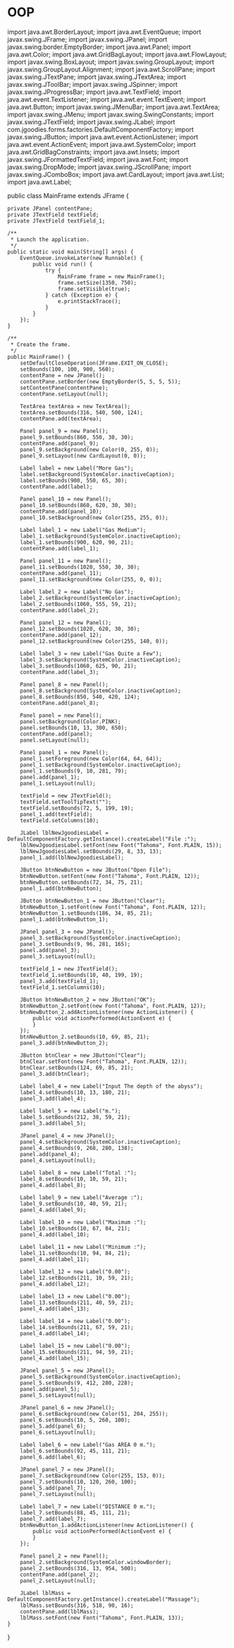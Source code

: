 # OOP
import java.awt.BorderLayout;
import java.awt.EventQueue;
import javax.swing.JFrame;
import javax.swing.JPanel;
import javax.swing.border.EmptyBorder;
import java.awt.Panel;
import java.awt.Color;
import java.awt.GridBagLayout;
import java.awt.FlowLayout;
import javax.swing.BoxLayout;
import javax.swing.GroupLayout;
import javax.swing.GroupLayout.Alignment;
import java.awt.ScrollPane;
import javax.swing.JTextPane;
import javax.swing.JTextArea;
import javax.swing.JToolBar;
import javax.swing.JSpinner;
import javax.swing.JProgressBar;
import java.awt.TextField;
import java.awt.event.TextListener;
import java.awt.event.TextEvent;
import java.awt.Button;
import javax.swing.JMenuBar;
import java.awt.TextArea;
import javax.swing.JMenu;
import javax.swing.SwingConstants;
import javax.swing.JTextField;
import javax.swing.JLabel;
import com.jgoodies.forms.factories.DefaultComponentFactory;
import javax.swing.JButton;
import java.awt.event.ActionListener;
import java.awt.event.ActionEvent;
import java.awt.SystemColor;
import java.awt.GridBagConstraints;
import java.awt.Insets;
import javax.swing.JFormattedTextField;
import java.awt.Font;
import javax.swing.DropMode;
import javax.swing.JScrollPane;
import javax.swing.JComboBox;
import java.awt.CardLayout;
import java.awt.List;
import java.awt.Label;

public class MainFrame extends JFrame {

	private JPanel contentPane;
	private JTextField textField;
	private JTextField textField_1;

	/**
	 * Launch the application.
	 */
	public static void main(String[] args) {
		EventQueue.invokeLater(new Runnable() {
			public void run() {
				try {
					MainFrame frame = new MainFrame();
					frame.setSize(1350, 750);
					frame.setVisible(true);
				} catch (Exception e) {
					e.printStackTrace();
				}
			}
		});
	}

	/**
	 * Create the frame.
	 */
	public MainFrame() {
		setDefaultCloseOperation(JFrame.EXIT_ON_CLOSE);
		setBounds(100, 100, 900, 560);
		contentPane = new JPanel();
		contentPane.setBorder(new EmptyBorder(5, 5, 5, 5));
		setContentPane(contentPane);
		contentPane.setLayout(null);
		
		TextArea textArea = new TextArea();
		textArea.setBounds(316, 540, 500, 124);
		contentPane.add(textArea);
		
		Panel panel_9 = new Panel();
		panel_9.setBounds(860, 550, 30, 30);
		contentPane.add(panel_9);
		panel_9.setBackground(new Color(0, 255, 0));
		panel_9.setLayout(new CardLayout(0, 0));
		
		Label label = new Label("More Gas");
		label.setBackground(SystemColor.inactiveCaption);
		label.setBounds(900, 550, 65, 30);
		contentPane.add(label);
		
		Panel panel_10 = new Panel();
		panel_10.setBounds(860, 620, 30, 30);
		contentPane.add(panel_10);
		panel_10.setBackground(new Color(255, 255, 0));
		
		Label label_1 = new Label("Gas Medium");
		label_1.setBackground(SystemColor.inactiveCaption);
		label_1.setBounds(900, 620, 90, 21);
		contentPane.add(label_1);
		
		Panel panel_11 = new Panel();
		panel_11.setBounds(1020, 550, 30, 30);
		contentPane.add(panel_11);
		panel_11.setBackground(new Color(255, 0, 0));
		
		Label label_2 = new Label("No Gas");
		label_2.setBackground(SystemColor.inactiveCaption);
		label_2.setBounds(1060, 555, 59, 21);
		contentPane.add(label_2);
		
		Panel panel_12 = new Panel();
		panel_12.setBounds(1020, 620, 30, 30);
		contentPane.add(panel_12);
		panel_12.setBackground(new Color(255, 140, 0));
		
		Label label_3 = new Label("Gas Quite a Few");
		label_3.setBackground(SystemColor.inactiveCaption);
		label_3.setBounds(1060, 625, 90, 21);
		contentPane.add(label_3);
		
		Panel panel_8 = new Panel();
		panel_8.setBackground(SystemColor.inactiveCaption);
		panel_8.setBounds(850, 540, 420, 124);
		contentPane.add(panel_8);
		
		Panel panel = new Panel();
		panel.setBackground(Color.PINK);
		panel.setBounds(10, 13, 300, 650);
		contentPane.add(panel);
		panel.setLayout(null);
		
		Panel panel_1 = new Panel();
		panel_1.setForeground(new Color(64, 64, 64));
		panel_1.setBackground(SystemColor.inactiveCaption);
		panel_1.setBounds(9, 10, 281, 79);
		panel.add(panel_1);
		panel_1.setLayout(null);
		
		textField = new JTextField();
		textField.setToolTipText("");
		textField.setBounds(72, 5, 199, 19);
		panel_1.add(textField);
		textField.setColumns(10);
		
		JLabel lblNewJgoodiesLabel = DefaultComponentFactory.getInstance().createLabel("File :");
		lblNewJgoodiesLabel.setFont(new Font("Tahoma", Font.PLAIN, 15));
		lblNewJgoodiesLabel.setBounds(29, 8, 33, 13);
		panel_1.add(lblNewJgoodiesLabel);
		
		JButton btnNewButton = new JButton("Open File");
		btnNewButton.setFont(new Font("Tahoma", Font.PLAIN, 12));
		btnNewButton.setBounds(72, 34, 75, 21);
		panel_1.add(btnNewButton);
		
		JButton btnNewButton_1 = new JButton("Clear");
		btnNewButton_1.setFont(new Font("Tahoma", Font.PLAIN, 12));
		btnNewButton_1.setBounds(186, 34, 85, 21);
		panel_1.add(btnNewButton_1);
		
		JPanel panel_3 = new JPanel();
		panel_3.setBackground(SystemColor.inactiveCaption);
		panel_3.setBounds(9, 96, 281, 165);
		panel.add(panel_3);
		panel_3.setLayout(null);
		
		textField_1 = new JTextField();
		textField_1.setBounds(10, 40, 199, 19);
		panel_3.add(textField_1);
		textField_1.setColumns(10);
		
		JButton btnNewButton_2 = new JButton("OK");
		btnNewButton_2.setFont(new Font("Tahoma", Font.PLAIN, 12));
		btnNewButton_2.addActionListener(new ActionListener() {
			public void actionPerformed(ActionEvent e) {
			}
		});
		btnNewButton_2.setBounds(10, 69, 85, 21);
		panel_3.add(btnNewButton_2);
		
		JButton btnClear = new JButton("Clear");
		btnClear.setFont(new Font("Tahoma", Font.PLAIN, 12));
		btnClear.setBounds(124, 69, 85, 21);
		panel_3.add(btnClear);
		
		Label label_4 = new Label("Input The depth of the abyss");
		label_4.setBounds(10, 13, 180, 21);
		panel_3.add(label_4);
		
		Label label_5 = new Label("m.");
		label_5.setBounds(212, 38, 59, 21);
		panel_3.add(label_5);
		
		JPanel panel_4 = new JPanel();
		panel_4.setBackground(SystemColor.inactiveCaption);
		panel_4.setBounds(9, 268, 280, 138);
		panel.add(panel_4);
		panel_4.setLayout(null);
		
		Label label_8 = new Label("Total :");
		label_8.setBounds(10, 10, 59, 21);
		panel_4.add(label_8);
		
		Label label_9 = new Label("Average :");
		label_9.setBounds(10, 40, 59, 21);
		panel_4.add(label_9);
		
		Label label_10 = new Label("Maximum :");
		label_10.setBounds(10, 67, 84, 21);
		panel_4.add(label_10);
		
		Label label_11 = new Label("Minimum :");
		label_11.setBounds(10, 94, 84, 21);
		panel_4.add(label_11);
		
		Label label_12 = new Label("0.00");
		label_12.setBounds(211, 10, 59, 21);
		panel_4.add(label_12);
		
		Label label_13 = new Label("0.00");
		label_13.setBounds(211, 40, 59, 21);
		panel_4.add(label_13);
		
		Label label_14 = new Label("0.00");
		label_14.setBounds(211, 67, 59, 21);
		panel_4.add(label_14);
		
		Label label_15 = new Label("0.00");
		label_15.setBounds(211, 94, 59, 21);
		panel_4.add(label_15);
		
		JPanel panel_5 = new JPanel();
		panel_5.setBackground(SystemColor.inactiveCaption);
		panel_5.setBounds(9, 412, 280, 228);
		panel.add(panel_5);
		panel_5.setLayout(null);
		
		JPanel panel_6 = new JPanel();
		panel_6.setBackground(new Color(51, 204, 255));
		panel_6.setBounds(10, 5, 260, 100);
		panel_5.add(panel_6);
		panel_6.setLayout(null);
		
		Label label_6 = new Label("Gas AREA 0 m.");
		label_6.setBounds(92, 45, 111, 21);
		panel_6.add(label_6);
		
		JPanel panel_7 = new JPanel();
		panel_7.setBackground(new Color(255, 153, 0));
		panel_7.setBounds(10, 120, 260, 100);
		panel_5.add(panel_7);
		panel_7.setLayout(null);
		
		Label label_7 = new Label("DISTANCE 0 m.");
		label_7.setBounds(88, 45, 111, 21);
		panel_7.add(label_7);
		btnNewButton_1.addActionListener(new ActionListener() {
			public void actionPerformed(ActionEvent e) {
			}
		});
		
		Panel panel_2 = new Panel();
		panel_2.setBackground(SystemColor.windowBorder);
		panel_2.setBounds(316, 13, 954, 500);
		contentPane.add(panel_2);
		panel_2.setLayout(null);
		
		JLabel lblMass = DefaultComponentFactory.getInstance().createLabel("Massage");
		lblMass.setBounds(316, 518, 90, 16);
		contentPane.add(lblMass);
		lblMass.setFont(new Font("Tahoma", Font.PLAIN, 13));
	}
}
